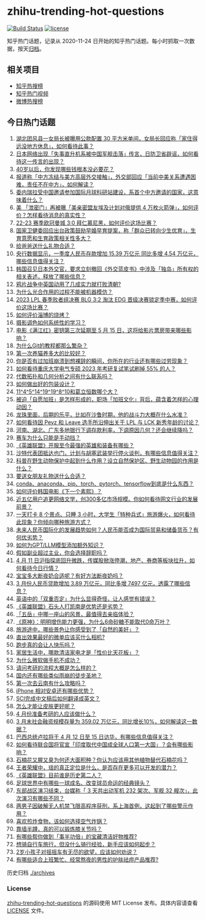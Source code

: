 # zhihu-trending-hot-questions

[![Build Status](https://github.com/justjavac/zhihu-trending-hot-questions/workflows/ci/badge.svg?branch=master)](https://github.com/justjavac/zhihu-trending-hot-questions/actions)
[![license](https://img.shields.io/github/license/justjavac/zhihu-trending-hot-questions)](https://github.com/justjavac/zhihu-trending-hot-questions/blob/master/LICENSE)

知乎热门话题，记录从 2020-11-24
日开始的知乎热门话题。每小时抓取一次数据，按天[归档](./archives)。

## 相关项目

- [知乎热搜榜](https://github.com/justjavac/zhihu-trending-top-search)
- [知乎热门视频](https://github.com/justjavac/zhihu-trending-hot-video)
- [微博热搜榜](https://github.com/justjavac/weibo-trending-hot-search)

## 今日热门话题

<!-- BEGIN -->
<!-- 最后更新时间 Wed Apr 12 2023 07:15:25 GMT+0800 (China Standard Time) -->

1. [湖北团风县一女局长被曝用公款配置 30 平方米单间，女局长回应称「家住得远没地方休息」，如何看待此事？](https://www.zhihu.com/question/594886426)
1. [日本网络出现「失事直升机系被中国军舰击落」传言，日防卫省辟谣，如何看待这一传言的出现？](https://www.zhihu.com/question/594953750)
1. [40岁以后，你发现哪些钱根本没必要花？](https://www.zhihu.com/question/593808844)
1. [报道称「中方冻结与美方高层外交接触」，外交部回应「当前中美关系遭遇困难，责任不在中方」，如何解读？](https://www.zhihu.com/question/594948954)
1. [委内瑞拉受中国邀请参加国际月球科研站建设，系首个中方邀请的国家，这意味着什么？](https://www.zhihu.com/question/594599664)
1. [美 「泄密门」再被曝「美亲密盟友埃及计划对俄提供 4 万枚火箭弹」，如何评价？怎样看待消息的真实性？](https://www.zhihu.com/question/594927785)
1. [22-23 赛季欧冠曼城 3:0 拜仁慕尼黑，如何评价这场比赛？](https://www.zhihu.com/question/595052754)
1. [国家卫健委回应出台政策鼓励早婚早育提案，称「群众已转向少生优育」，生育意愿和生育政策相关性多大？](https://www.zhihu.com/question/594877110)
1. [给爸爸送什么礼物合适？](https://www.zhihu.com/question/587736310)
1. [央行数据显示，一季度人民币存款增加 15.39 万亿元 同比多增 4.54 万亿元，哪些信息值得关注？](https://www.zhihu.com/question/594951502)
1. [韩国召见日本外交官，要求立刻撤回《外交蓝皮书》中涉及「独岛」所有权的相关表述，释放了哪些信息？](https://www.zhihu.com/question/594923574)
1. [鸦片战争中英国动用了几成实力就打败清朝?](https://www.zhihu.com/question/479121989)
1. [为什么光合作用的过程不能被机器模仿？](https://www.zhihu.com/question/594430756)
1. [2023 LPL 春季败者组决赛 BLG 3:2 淘汰 EDG 晋级决赛锁定季中赛，如何评价这场比赛？](https://www.zhihu.com/question/594944085)
1. [如何评价淄博的烧烤？](https://www.zhihu.com/question/510779192)
1. [摄影调色如何系统性的学习？](https://www.zhihu.com/question/469423833)
1. [电影《满江红》密钥第三次延期至 5 月 15 日，这将给影片票房带来哪些影响？](https://www.zhihu.com/question/594727615)
1. [为什么Git的教程都那么繁杂？](https://www.zhihu.com/question/594294987)
1. [第一次养猫养多大的比较好？](https://www.zhihu.com/question/321508581)
1. [你是否有过加班崩溃到想裸辞的瞬间，你所在的行业还有哪些过劳现象？](https://www.zhihu.com/question/594683867)
1. [如何看待重庆大学电气专硕 2023 年考研复试笔试刷掉 55% 的人？](https://www.zhihu.com/question/593215331)
1. [代数拓扑和几何分析之间有什么联系吗？](https://www.zhihu.com/question/591809528)
1. [如何做出好的包装设计？](https://www.zhihu.com/question/50385027)
1. [11^4^5^14^19^19^8^10和葛立恒数哪个大？](https://www.zhihu.com/question/594664976)
1. [被迫「自愿加班」是怎样形成的，职场「加班文化」背后，蕴含着怎样的心理动因？](https://www.zhihu.com/question/594683639)
1. [龙珠里面，后期的乐平，比如在沙鲁时期，他的战斗力大概在什么水准？](https://www.zhihu.com/question/295961918)
1. [如何看待因 Peyz 和 Leave 选手所沿伸出关于 LPL 与 LCK 新秀年龄的讨论？](https://www.zhihu.com/question/594906657)
1. [河南、湖北、广东多地银行下调存款利率，下调原因几何？还会继续降吗？](https://www.zhihu.com/question/594969385)
1. [赛车为什么只能是手动挡？](https://www.zhihu.com/question/587959290)
1. [《英雄联盟》开服至今最强的英雄和装备有哪些？](https://www.zhihu.com/question/593036634)
1. [沙特代表团抵达也门，计划与胡塞武装举行停火谈判，有哪些信息值得关注？](https://www.zhihu.com/question/594598812)
1. [科普在野生动物保护中起到什么作用？设立自然保护区、野生动物园的作用是什么？](https://www.zhihu.com/question/594565559)
1. [要送女朋友礼物送什么合适？](https://www.zhihu.com/question/593812338)
1. [conda、anaconda、pip、torch、pytorch、tensorflow到底是什么东西？](https://www.zhihu.com/question/566592612)
1. [如何评价韩国电影《下一个素熙》？](https://www.zhihu.com/question/592205714)
1. [近五亿用户追更网络文学，创300多亿市场规模。你如何看待网文行业的发展前景？](https://www.zhihu.com/question/594928855)
1. [一天打卡 8 个景点、只睡 3 小时，大学生「特种兵式」旅游爆火，如何看待此现象？你倾向哪种旅游方式？](https://www.zhihu.com/question/593979429)
1. [未来人民币国际化的发展趋势如何？人民币能否成为国际贸易和储备货币？有何优劣势？](https://www.zhihu.com/question/594822027)
1. [如何为GPT/LLM模型添加额外知识？](https://www.zhihu.com/question/591935281)
1. [假如副业超过主业，你会选择辞职吗？](https://www.zhihu.com/question/594330525)
1. [4 月 11 日沪指探底回升微跌，传媒股掀涨停潮，地产、券商等板块拉升，如何看待今日行情？](https://www.zhihu.com/question/594899764)
1. [宝宝多大断夜奶合适呢？有好方法断夜奶吗？](https://www.zhihu.com/question/437167526)
1. [3 月份人民币贷款增加 3.89 万亿元，同比多增 7497 亿元，透露了哪些信息？](https://www.zhihu.com/question/594953345)
1. [英语中的「双重否定」为什么显得奇怪，让人感觉有错误？](https://www.zhihu.com/question/20767261)
1. [《英雄联盟》石头人打凯南是优势还是劣势？](https://www.zhihu.com/question/591391128)
1. [「五岳」中哪一座山的风景，最值得去亲临体验？](https://www.zhihu.com/question/592746756)
1. [《原神》：明明增伤能力更强，为什么6命砂糖不能取代0命万叶？](https://www.zhihu.com/question/593924396)
1. [旅游途中，哪些景色让你感受到了「自然的美好」？](https://www.zhihu.com/question/592203819)
1. [直出效果最好的微单应该买什么相机?](https://www.zhihu.com/question/387820112)
1. [跑步真的会让人快乐吗？](https://www.zhihu.com/question/593291581)
1. [家居生活中，哪款清洁家电才是「性价比天花板」？](https://www.zhihu.com/question/593485947)
1. [为什么微软做手机不成功？](https://www.zhihu.com/question/589837109)
1. [请问考研的流程大概是怎么样的？](https://www.zhihu.com/question/548844410)
1. [国内还有哪些类似雨崩的徒步圣地？](https://www.zhihu.com/question/491073868)
1. [第一次去云南有什么攻略吗？](https://www.zhihu.com/question/546572662)
1. [iPhone 相对安卓还有哪些优势？](https://www.zhihu.com/question/591203478)
1. [SCI完成中文稿后如何翻译成英文？](https://www.zhihu.com/question/396564509)
1. [怎么才能让皮肤更好呢？](https://www.zhihu.com/question/321739232)
1. [4 月份准备考研的人应该做什么？](https://www.zhihu.com/question/318531866)
1. [3 月末社会融资规模存量为 359.02 万亿元，同比增长10%，如何解读这一数据？](https://www.zhihu.com/question/594952860)
1. [巴西总统卢拉将于 4 月 12 日至 15 日访华，有哪些信息值得关注？](https://www.zhihu.com/question/594922903)
1. [如何看待联合国将官宣「印度取代中国成全球人口第一大国」？会有哪些影响？](https://www.zhihu.com/question/594870585)
1. [石楠花又腥又臭为何还大面积种？你认为应该用其他植物替代石楠花吗？](https://www.zhihu.com/question/594892492)
1. [王者荣耀中，瑶的真正定位是什么，是否存在更多可以开发的潜力？](https://www.zhihu.com/question/577785044)
1. [《英雄联盟》目前谁是历史第二人？](https://www.zhihu.com/question/594331706)
1. [足球世界中有哪些一球成名、改变球员命运的经典镜头？](https://www.zhihu.com/question/594731117)
1. [东部战区演习结束，台媒称「 3 天共出动军机 232 架次、军舰 32 艘次」，此次演习有哪些不同？](https://www.zhihu.com/question/594873184)
1. [两男子因破解无人机禁飞限高程序获刑，系上海首例，这起到了哪些警示作用？](https://www.zhihu.com/question/594222897)
1. [喜欢煎炸食物，该如何选择空气炸锅？](https://www.zhihu.com/question/591071761)
1. [靠墙半蹲，真的可以锻炼膝关节吗？](https://www.zhihu.com/question/592275213)
1. [有哪些帮你做到「事半功倍」的宝藏清洁好物推荐?](https://www.zhihu.com/question/593485886)
1. [想骑自行车旅行，但没什么骑行经验，新手应该如何起步？](https://www.zhihu.com/question/593436937)
1. [2岁小孩子对摇摇车有无尽的欲望，应该如何劝说？](https://www.zhihu.com/question/36043529)
1. [有哪些适合上班繁忙、经常熬夜的男性的护肤祛痘产品推荐?](https://www.zhihu.com/question/589539915)

<!-- END -->

历史归档 [./archives](./archives)

### License

[zhihu-trending-hot-questions](https://github.com/justjavac/zhihu-trending-hot-questions)
的源码使用 MIT License 发布。具体内容请查看 [LICENSE](./LICENSE) 文件。
